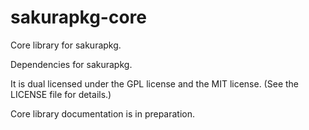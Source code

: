 # sakurapkg-core
Core library for sakurapkg.

Dependencies for sakurapkg.

It is dual licensed under the GPL license and the MIT license. (See the LICENSE file for details.)

Core library documentation is in preparation.
